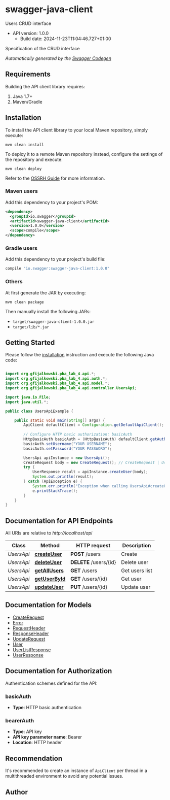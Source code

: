 # swagger-java-client

Users CRUD interface
- API version: 1.0.0
  - Build date: 2024-11-23T11:04:46.727+01:00

Specification of the CRUD interface


*Automatically generated by the [Swagger Codegen](https://github.com/swagger-api/swagger-codegen)*


## Requirements

Building the API client library requires:
1. Java 1.7+
2. Maven/Gradle

## Installation

To install the API client library to your local Maven repository, simply execute:

```shell
mvn clean install
```

To deploy it to a remote Maven repository instead, configure the settings of the repository and execute:

```shell
mvn clean deploy
```

Refer to the [OSSRH Guide](http://central.sonatype.org/pages/ossrh-guide.html) for more information.

### Maven users

Add this dependency to your project's POM:

```xml
<dependency>
  <groupId>io.swagger</groupId>
  <artifactId>swagger-java-client</artifactId>
  <version>1.0.0</version>
  <scope>compile</scope>
</dependency>
```

### Gradle users

Add this dependency to your project's build file:

```groovy
compile "io.swagger:swagger-java-client:1.0.0"
```

### Others

At first generate the JAR by executing:

```shell
mvn clean package
```

Then manually install the following JARs:

* `target/swagger-java-client-1.0.0.jar`
* `target/lib/*.jar`

## Getting Started

Please follow the [installation](#installation) instruction and execute the following Java code:

```java

import org.gfijalkowski.pba_lab_4.api.*;
import org.gfijalkowski.pba_lab_4.api.auth.*;
import org.gfijalkowski.pba_lab_4.api.model.*;
import org.gfijalkowski.pba_lab_4.api.controller.UsersApi;

import java.io.File;
import java.util.*;

public class UsersApiExample {

    public static void main(String[] args) {
        ApiClient defaultClient = Configuration.getDefaultApiClient();
        
        // Configure HTTP basic authorization: basicAuth
        HttpBasicAuth basicAuth = (HttpBasicAuth) defaultClient.getAuthentication("basicAuth");
        basicAuth.setUsername("YOUR USERNAME");
        basicAuth.setPassword("YOUR PASSWORD");

        UsersApi apiInstance = new UsersApi();
        CreateRequest body = new CreateRequest(); // CreateRequest | User object that has to be added
        try {
            UserResponse result = apiInstance.createUser(body);
            System.out.println(result);
        } catch (ApiException e) {
            System.err.println("Exception when calling UsersApi#createUser");
            e.printStackTrace();
        }
    }
}

```

## Documentation for API Endpoints

All URIs are relative to *http://localhost/api*

Class | Method | HTTP request | Description
------------ | ------------- | ------------- | -------------
*UsersApi* | [**createUser**](docs/UsersApi.md#createUser) | **POST** /users | Create
*UsersApi* | [**deleteUser**](docs/UsersApi.md#deleteUser) | **DELETE** /users/{id} | Delete user
*UsersApi* | [**getAllUsers**](docs/UsersApi.md#getAllUsers) | **GET** /users | Get users list
*UsersApi* | [**getUserById**](docs/UsersApi.md#getUserById) | **GET** /users/{id} | Get user
*UsersApi* | [**updateUser**](docs/UsersApi.md#updateUser) | **PUT** /users/{id} | Update user


## Documentation for Models

 - [CreateRequest](docs/CreateRequest.md)
 - [Error](docs/Error.md)
 - [RequestHeader](docs/RequestHeader.md)
 - [ResponseHeader](docs/ResponseHeader.md)
 - [UpdateRequest](docs/UpdateRequest.md)
 - [User](docs/User.md)
 - [UserListResponse](docs/UserListResponse.md)
 - [UserResponse](docs/UserResponse.md)


## Documentation for Authorization

Authentication schemes defined for the API:
### basicAuth

- **Type**: HTTP basic authentication

### bearerAuth

- **Type**: API key
- **API key parameter name**: Bearer
- **Location**: HTTP header


## Recommendation

It's recommended to create an instance of `ApiClient` per thread in a multithreaded environment to avoid any potential issues.

## Author



